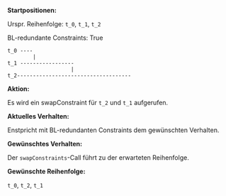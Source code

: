 **Startpositionen:**

Urspr. Reihenfolge: `t_0`, `t_1`, `t_2`

BL-redundante Constraints: True

```.text
t_0 ----
        |
t_1 -----------------
                    |
t_2------------------------------------
```

**Aktion:**

Es wird ein swapConstraint für `t_2` und `t_1` aufgerufen.

**Aktuelles Verhalten:**

Enstpricht mit BL-redundanten Constraints dem gewünschten Verhalten.

**Gewünschtes Verhalten:**

Der `swapConstraints`-Call führt zu der erwarteten Reihenfolge. 

**Gewünschte Reihenfolge:**

`t_0`, `t_2`,  `t_1`